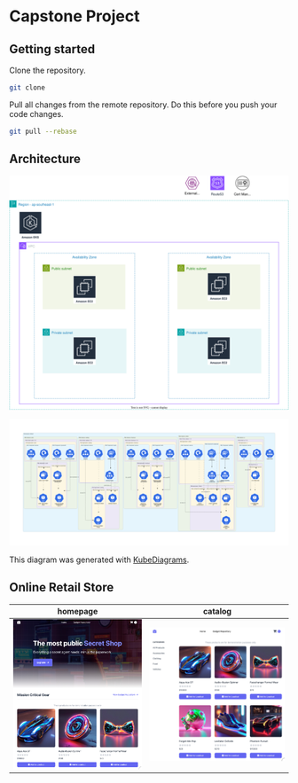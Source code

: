 # Capstone Project

## Getting started

Clone the repository.

```sh
git clone 
```

Pull all changes from the remote repository. Do this before you push your code changes.

```sh
git pull --rebase
```

## Architecture

![architecture](docs/diagrams/architecture.drawio.svg)

![architecture](docs/images/architecture.png)

This diagram was generated with [KubeDiagrams](https://github.com/philippemerle/KubeDiagrams).

## Online Retail Store

| homepage | catalog |
|--|--|
| ![homepage](docs/images/homepage.png) | ![catalog](docs/images/catalog.png) |
